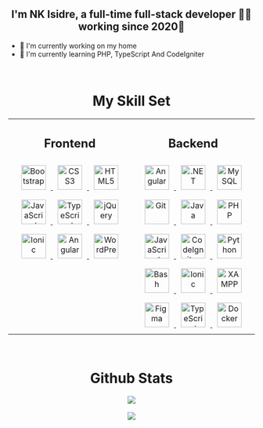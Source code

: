 <h2 align="center">I'm NK Isidre, a full-time full-stack developer 👨‍💻 working since 2020🚀</h2>

- 🔭 I'm currently working on my home
- 🌱 I'm currently learning PHP, TypeScript And CodeIgniter


<br/>

<h1 align="center"> My Skill Set </h2>
<table>
    <tr>
        <td valign="top" width="50%">
            <h2 align="center">Frontend</h2>
            <div align="center">
                <a href="https://getbootstrap.com/docs/3.4/javascript/" target="_blank">
                    <img style="margin: 10px" src="https://profilinator.rishav.dev/skills-assets/bootstrap-plain.svg" alt="Bootstrap" height="50"/>
                </a>
                <a href="https://www.w3schools.com/css/" target="_blank">
                    <img style="margin: 10px" src="https://profilinator.rishav.dev/skills-assets/css3-original-wordmark.svg" alt="CSS3" height="50"/>
                </a>
                <a href="https://en.wikipedia.org/wiki/HTML5" target="_blank">
                    <img style="margin: 10px" src="https://profilinator.rishav.dev/skills-assets/html5-original-wordmark.svg" alt="HTML5" height="50"/>
                </a>
                <a href="https://www.javascript.com/" target="_blank">
                    <img style="margin: 10px" src="https://profilinator.rishav.dev/skills-assets/javascript-original.svg" alt="JavaScript" height="50"/>
                </a>
                <a href="https://www.typescriptlang.org/" target="_blank">
                    <img style="margin: 10px" src="https://profilinator.rishav.dev/skills-assets/typescript-original.svg" alt="TypeScript" height="50"/>
                </a>
                <a href="https://jquery.com/" target="_blank">
                    <img style="margin: 10px" src="https://profilinator.rishav.dev/skills-assets/jquery.png" alt="jQuery" height="50"/>
                </a>
                <a href="https://www.ionicframework.com/" target="_blank">
                    <img style="margin: 10px" src="https://profilinator.rishav.dev/skills-assets/ionic.svg" alt="Ionic" height="50"/>
                </a>
                <a href="https://angular.io/" target="_blank">
                    <img style="margin: 10px" src="https://profilinator.rishav.dev/skills-assets/angularjs-original.svg" alt="Angular" height="50"/>
                </a>
                <a href="https://wordpress.com/" target="_blank">
                    <img style="margin: 10px" src="https://profilinator.rishav.dev/skills-assets/wordpress.png" alt="WordPress" height="50"/>
                </a>
            </div>
        </td>
        <td valign="top" width="50%">
            <h2 align="center"> Backend </h2>
            <div align="center">
                <a href="https://angular.io/" target="_blank">
                    <img style="margin: 10px" src="https://profilinator.rishav.dev/skills-assets/angularjs-original.svg" alt="Angular" height="50"/>
                </a>
                <a href="https://dotnet.microsoft.com/download/dotnet-framework" target="_blank">
                    <img style="margin: 10px" src="https://profilinator.rishav.dev/skills-assets/dot-net-original-wordmark.svg" alt=".NET" height="50"/>
                </a>
                <a href="https://www.mysql.com/" target="_blank">
                    <img style="margin: 10px" src="https://profilinator.rishav.dev/skills-assets/mysql-original-wordmark.svg" alt="MySQL" height="50"/>
                </a>
                <a href="https://github.com/" target="_blank">
                    <img style="margin: 10px" src="https://profilinator.rishav.dev/skills-assets/git-scm-icon.svg" alt="Git" height="50"/>
                </a>
                <a href="https://www.java.com/" target="_blank">
                    <img style="margin: 10px" src="https://profilinator.rishav.dev/skills-assets/java-original-wordmark.svg" alt="Java" height="50"/>
                </a>
                <a href="https://www.php.net/" target="_blank">
                    <img style="margin: 10px" src="https://profilinator.rishav.dev/skills-assets/php-original.svg" alt="PHP" height="50"/>
                </a>
                <a href="https://www.javascript.com/" target="_blank">
                    <img style="margin: 10px" src="https://profilinator.rishav.dev/skills-assets/javascript-original.svg" alt="JavaScript" height="50"/>
                </a>
                <a href="https://codeigniter.com/" target="_blank">
                    <img style="margin: 10px" src="https://profilinator.rishav.dev/skills-assets/codeigniter.svg" alt="CodeIgniter" height="50"/>
                </a>
                <a href="https://www.python.org/" target="_blank">
                    <img style="margin: 10px" src="https://profilinator.rishav.dev/skills-assets/python-original.svg" alt="Python" height="50"/>
                </a>
                <a href="https://www.gnu.org/software/bash/" target="_blank">
                    <img style="margin: 10px" src="https://profilinator.rishav.dev/skills-assets/gnu_bash-icon.svg" alt="Bash" height="50"/>
                </a>
                <a href="https://www.ionicframework.com/" target="_blank">
                    <img style="margin: 10px" src="https://profilinator.rishav.dev/skills-assets/ionic.svg" alt="Ionic" height="50"/>
                </a>
                <a href="https://www.apachefriends.org/" target="_blank">
                    <img style="margin: 10px" src="https://profilinator.rishav.dev/skills-assets/xampp.png" alt="XAMPP" height="50"/>
                </a>
                <a href="https://www.figma.com/" target="_blank">
                    <img style="margin: 10px" src="https://profilinator.rishav.dev/skills-assets/figma-icon.svg" alt="Figma" height="50"/>
                </a>
                <a href="https://www.typescriptlang.org/" target="_blank">
                    <img style="margin: 10px" src="https://profilinator.rishav.dev/skills-assets/typescript-original.svg" alt="TypeScript" height="50"/>
                </a>
                <a href="https://www.docker.com/" target="_blank">
                    <img style="margin: 10px" src="https://profilinator.rishav.dev/skills-assets/docker-original-wordmark.svg" alt="Docker" height="50"/>
                </a>
            </div>
        </td>
    </tr>
</table>

<br/>


<h1 align="center">Github Stats</h1>
<div align="center">
    <img src="https://github-readme-stats.vercel.app/api?username=nk-isidre&show_icons=true&count_private=true&hide_border=true" align="center" />
</div>

<br/>

<div align="center">
    <img src="https://komarev.com/ghpvc/?username=nk-isidre&&style=flat-square" align="center" />
</div>

<br />
